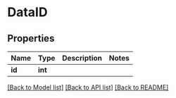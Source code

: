 # DataID

## Properties
Name | Type | Description | Notes
------------ | ------------- | ------------- | -------------
**id** | **int** |  | 

[[Back to Model list]](../../README.md#documentation-for-models) [[Back to API list]](../../README.md#documentation-for-api-endpoints) [[Back to README]](../../README.md)

